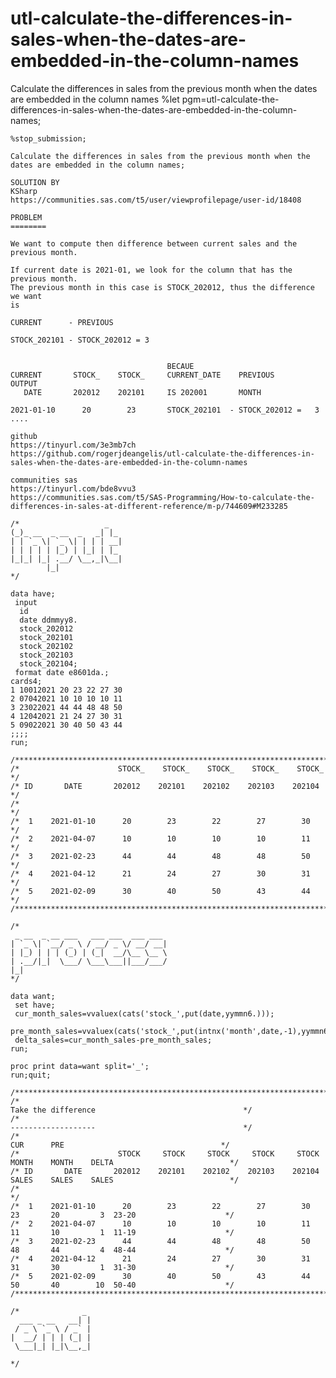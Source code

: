 # utl-calculate-the-differences-in-sales-when-the-dates-are-embedded-in-the-column-names
Calculate the differences in sales from the previous month when the dates are embedded in the column names
    %let pgm=utl-calculate-the-differences-in-sales-when-the-dates-are-embedded-in-the-column-names;

    %stop_submission;

    Calculate the differences in sales from the previous month when the dates are embedded in the column names;

    SOLUTION BY
    KSharp
    https://communities.sas.com/t5/user/viewprofilepage/user-id/18408

    PROBLEM
    ========

    We want to compute then difference between current sales and the previous month.

    If current date is 2021-01, we look for the column that has the previous month.
    The previous month in this case is STOCK_202012, thus the difference we want
    is

    CURRENT      - PREVIOUS

    STOCK_202101 - STOCK_202012 = 3


                                       BECAUE
    CURRENT       STOCK_    STOCK_     CURRENT_DATE    PREVIOUS        OUTPUT
       DATE       202012    202101     IS 202001       MONTH

    2021-01-10      20        23       STOCK_202101  - STOCK_202012 =   3
    ....

    github
    https://tinyurl.com/3e3mb7ch
    https://github.com/rogerjdeangelis/utl-calculate-the-differences-in-sales-when-the-dates-are-embedded-in-the-column-names

    communities sas
    https://tinyurl.com/bde8vvu3
    https://communities.sas.com/t5/SAS-Programming/How-to-calculate-the-differences-in-sales-at-different-reference/m-p/744609#M233285

    /*                   _
    (_)_ __  _ __  _   _| |_
    | | `_ \| `_ \| | | | __|
    | | | | | |_) | |_| | |_
    |_|_| |_| .__/ \__,_|\__|
            |_|
    */

    data have;
     input
      id
      date ddmmyy8.
      stock_202012
      stock_202101
      stock_202102
      stock_202103
      stock_202104;
     format date e8601da.;
    cards4;
    1 10012021 20 23 22 27 30
    2 07042021 10 10 10 10 11
    3 23022021 44 44 48 48 50
    4 12042021 21 24 27 30 31
    5 09022021 30 40 50 43 44
    ;;;;
    run;

    /**************************************************************************************************************************/
    /*                      STOCK_    STOCK_    STOCK_    STOCK_    STOCK_                                                    */
    /* ID       DATE       202012    202101    202102    202103    202104                                                     */
    /*                                                                                                                        */
    /*  1    2021-01-10      20        23        22        27        30                                                       */
    /*  2    2021-04-07      10        10        10        10        11                                                       */
    /*  3    2021-02-23      44        44        48        48        50                                                       */
    /*  4    2021-04-12      21        24        27        30        31                                                       */
    /*  5    2021-02-09      30        40        50        43        44                                                       */
    /**************************************************************************************************************************/

    /*
     _ __  _ __ ___   ___ ___  ___ ___
    | `_ \| `__/ _ \ / __/ _ \/ __/ __|
    | |_) | | | (_) | (_|  __/\__ \__ \
    | .__/|_|  \___/ \___\___||___/___/
    |_|
    */

    data want;
     set have;
     cur_month_sales=vvaluex(cats('stock_',put(date,yymmn6.)));
     pre_month_sales=vvaluex(cats('stock_',put(intnx('month',date,-1),yymmn6.)));
     delta_sales=cur_month_sales-pre_month_sales;
    run;

    proc print data=want split='_';
    run;quit;

    /**************************************************************************************************************************/
    /*                                                                    Take the difference                                 */
    /*                                                                    -------------------                                 */
    /*                                                                         CUR      PRE                                   */
    /*                      STOCK     STOCK     STOCK     STOCK     STOCK    MONTH    MONTH    DELTA                          */
    /* ID       DATE       202012    202101    202102    202103    202104    SALES    SALES    SALES                          */
    /*                                                                                                                        */
    /*  1    2021-01-10      20        23        22        27        30       23       20         3  23-20                    */
    /*  2    2021-04-07      10        10        10        10        11       11       10         1  11-19                    */
    /*  3    2021-02-23      44        44        48        48        50       48       44         4  48-44                    */
    /*  4    2021-04-12      21        24        27        30        31       31       30         1  31-30                    */
    /*  5    2021-02-09      30        40        50        43        44       50       40        10  50-40                    */
    /**************************************************************************************************************************/

    /*              _
      ___ _ __   __| |
     / _ \ `_ \ / _` |
    |  __/ | | | (_| |
     \___|_| |_|\__,_|

    */
